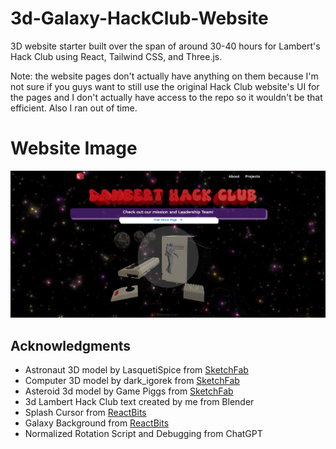 # 3d-Galaxy-HackClub-Website

3D website starter built over the span of around 30-40 hours for Lambert's Hack Club using React, Tailwind CSS, and Three.js.  

Note: the website pages don't actually have anything on them because I'm not sure if you guys want to still use the original Hack Club website's UI for the pages and I don't actually have access to the repo so it wouldn't be that efficient. Also I ran out of time.  


# Website Image
![Screenshot](src/assets/images/Screenshot.png)

## Acknowledgments

  - Astronaut 3D model by LasquetiSpice from [SketchFab](https://sketchfab.com/3d-models/animated-floating-astronaut-in-space-suit-loop-e2c4b146e58141e4b87917456a9970b1)
  - Computer 3D model by dark_igorek from [SketchFab](https://sketchfab.com/3d-models/commodore-64-computer-full-pack-1f43612fa2d54041bbe2bdff8164c2cd)
  - Asteroid 3d model by Game Piggs from [SketchFab](https://sketchfab.com/3d-models/asteroid-2b-game-model-37fe10832d654463bfd0094167c10a2a)
  - 3d Lambert Hack Club text created by me from Blender
  - Splash Cursor from [ReactBits](https://www.reactbits.dev/animations/splash-cursor)
  - Galaxy Background from [ReactBits](https://www.reactbits.dev/backgrounds/galaxy)
  - Normalized Rotation Script and Debugging from ChatGPT






